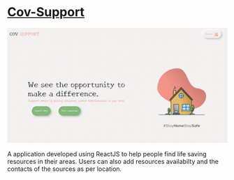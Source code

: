 # <a href="http://cov-support.web.app">Cov-Support</a>
<img src="https://raw.githubusercontent.com/tanyas27/Cov-Support/master/src/preview.png" alt="preview"/>

A application developed using ReactJS to help people find life saving resources in their areas. Users can also add resources availabilty and the contacts of the sources as per location. 
